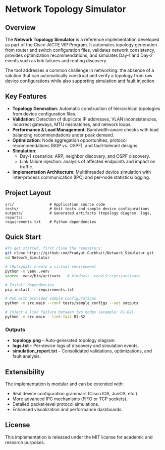 # Network Topology Simulator

## Overview

The **Network Topology Simulator** is a reference implementation developed as part of the Cisco-AICTE VIP Program. 
It automates topology generation from router and switch configuration files, validates network consistency, provides 
optimization recommendations, and simulates Day‑1 and Day‑2 events such as link failures and routing discovery.

The tool addresses a common challenge in networking: the absence of a solution that can automatically construct and verify 
a topology from raw device configurations while also supporting simulation and fault injection.

## Key Features

- **Topology Generation**: Automatic construction of hierarchical topologies from device configuration files. 
- **Validation**: Detection of duplicate IP addresses, VLAN inconsistencies, incorrect gateways, MTU mismatches, and network loops. 
- **Performance & Load Management**: Bandwidth‑aware checks with load balancing recommendations under peak demand.  
- **Optimization**: Node aggregation opportunities, protocol recommendations (BGP vs. OSPF), and fault‑tolerant designs.  
- **Simulation**:  
  - Day‑1 scenarios: ARP, neighbor discovery, and OSPF discovery.  
  - Link failure injection: analysis of affected endpoints and impact on traffic.   
- **Implementation Architecture**: Multithreaded device simulation with inter‑process communication (IPC) and per‑node statistics/logging.   

## Project Layout

```
src/                # Application source code
tests/              # Unit tests and sample device configurations
outputs/            # Generated artifacts (topology diagram, logs, reports)
requirements.txt    # Python dependencies
```

## Quick Start

```bash
#To get started, first clone the repository:
git clone https://github.com/Pradyut-Guchhait/Network_Simulator.git
cd Network_Simulator

# (Optional) create a virtual environment
python -m venv .venv
source .venv/bin/activate   # Windows: .venv\Scripts\activate

# Install dependencies
pip install -r requirements.txt

# Run with provided sample configurations
python -m src.main --conf tests/sample_configs --out outputs

# Inject a link failure between two nodes (example: R1-R2)
python -m src.main --link-fail R1-R2
```

### Outputs

- **topology.png** – Auto‑generated topology diagram.  
- **logs.txt** – Per‑device logs of discovery and simulation events.  
- **simulation_report.txt** – Consolidated validations, optimizations, and fault analysis.  

## Extensibility

The implementation is modular and can be extended with:  
- Real device configuration grammars (Cisco IOS, JunOS, etc.).  
- More advanced IPC mechanisms (FIFO or TCP sockets).  
- Detailed packet‑level protocol simulations.  
- Enhanced visualization and performance dashboards.  

## License

This implementation is released under the MIT license for academic and research purposes.
